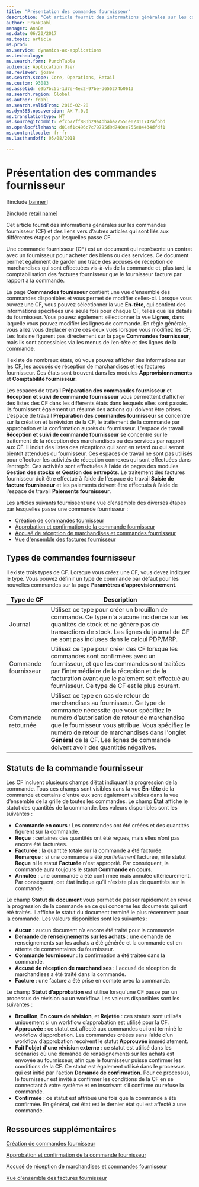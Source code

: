 ```yaml
---
title: "Présentation des commandes fournisseur"
description: "Cet article fournit des informations générales sur les commandes fournisseur (CF) et des liens vers d’autres articles qui sont liés aux différentes étapes par lesquelles passe CF."
author: FrankDahl
manager: AnnBe
ms.date: 06/20/2017
ms.topic: article
ms.prod: 
ms.service: dynamics-ax-applications
ms.technology: 
ms.search.form: PurchTable
audience: Application User
ms.reviewer: josaw
ms.search.scope: Core, Operations, Retail
ms.custom: 93083
ms.assetid: e9b7bc5b-1d7e-4ec2-97be-d655274b0613
ms.search.region: Global
ms.author: fdahl
ms.search.validFrom: 2016-02-28
ms.dyn365.ops.version: AX 7.0.0
ms.translationtype: HT
ms.sourcegitcommit: efcb77ff883b29a4bbaba27551e02311742afbbd
ms.openlocfilehash: d01ef1c496c7c79795d9d740ee755e84434dfdf1
ms.contentlocale: fr-fr
ms.lasthandoff: 05/08/2018

---
```


# <a name="purchase-order-overview"></a>Présentation des commandes fournisseur

[!include [banner](../includes/banner.md)]

[!include [retail name](../includes/retail-name.md)]

Cet article fournit des informations générales sur les commandes fournisseur (CF) et des liens vers d’autres articles qui sont liés aux différentes étapes par lesquelles passe CF.

Une commande fournisseur (CF) est un document qui représente un contrat avec un fournisseur pour acheter des biens ou des services. Ce document permet également de garder une trace des accusés de réception de marchandises qui sont effectuées vis-à-vis de la commande et, plus tard, la comptabilisation des factures fournisseur que le fournisseur facture par rapport à la commande.  

La page **Commandes founisseur** contient une vue d’ensemble des commandes disponibles et vous permet de modifier celles-ci. Lorsque vous ouvrez une CF, vous pouvez sélectionner la vue **En-tête**, qui contient des informations spécifiées une seule fois pour chaque CF, telles que les détails du fournisseur. Vous pouvez également sélectionner la vue **Lignes**, dans laquelle vous pouvez modifier les lignes de commande. En règle générale, vous allez vous déplacer entre ces deux vues lorsque vous modifiez les CF. Les frais ne figurent pas directement sur la page **Commandes fournisseur**, mais ils sont accessibles via les menus de l’en-tête et des lignes de la commande.  

Il existe de nombreux états, où vous pouvez afficher des informations sur les CF, les accusés de réception de marchandises et les factures fournisseur. Ces états sont trouvent dans les modules **Approvisionnements** et **Comptabilité fournisseur**.  

Les espaces de travail **Préparation des commandes fournisseur** et **Réception et suivi de commande fournisseur** vous permettent d’afficher des listes des CF dans les différents états dans lesquels elles sont passés. Ils fournissent également un résumé des actions qui doivent être prises. L'espace de travail **Préparation des commandes fournisseur** se concentre sur la création et la révision de la CF, le traitement de la commande par approbation et la confirmation auprès du fournisseur. L'espace de travail **Réception et suivi de commande fournisseur** se concentre sur le traitement de la réception des marchandises ou des services par rapport aux CF. Il inclut des listes des réceptions qui sont en retard ou qui seront bientôt attendues du fournisseur. Ces espaces de travail ne sont pas utilisés pour effectuer les activités de réception connexes qui sont effectuées dans l’entrepôt. Ces activités sont effectuées à l’aide de pages des modules **Gestion des stocks** et **Gestion des entrepôts**. Le traitement des factures fournisseur doit être effectué à l’aide de l'espace de travail **Saisie de facture fournisseur** et les paiements doivent être effectués à l’aide de l'espace de travail **Paiements fournisseur**.  

Les articles suivants fournissent une vue d’ensemble des diverses étapes par lesquelles passe une commande fournisseur :

-   [Création de commandes fournisseur](purchase-order-creation.md)
-   [Approbation et confirmation de la commande fournisseur](purchase-order-approval-confirmation.md)
-   [Accusé de réception de marchandises et commandes fournisseur](product-receipt-against-purchase-orders.md)
-   [Vue d'ensemble des factures fournisseur](../../financials/accounts-payable/vendor-invoices-overview.md)

## <a name="types-of-purchase-orders"></a>Types de commandes fournisseur
Il existe trois types de CF. Lorsque vous créez une CF, vous devez indiquer le type. Vous pouvez définir un type de commande par défaut pour les nouvelles commandes sur la page **Paramètres d’approvisionnement**.

| Type de CF        | Description                                                                                                                                                                                                                                                                           |
|----------------|---------------------------------------------------------------------------------------------------------------------------------------------------------------------------------------------------------------------------------------------------------------------------------------|
| Journal        | Utilisez ce type pour créer un brouillon de commande. Ce type n'a aucune incidence sur les quantités de stock et ne génère pas de transactions de stock. Les lignes du journal de CF ne sont pas incluses dans le calcul PDP/MRP.                                                                                                       |
| Commande fournisseur | Utilisez ce type pour créer des CF lorsque les commandes sont confirmées avec un fournisseur, et que les commandes sont traitées par l’intermédiaire de la réception et de la facturation avant que le paiement soit effectué au fournisseur. Ce type de CF est le plus courant.                                                                          |
| Commande retournée | Utilisez ce type en cas de retour de marchandises au fournisseur. Ce type de commande nécessite que vous spécifiez le numéro d’autorisation de retour de marchandise que le fournisseur vous attribue. Vous spécifiez le numéro de retour de marchandises dans l'onglet **Général** de la CF. Les lignes de commande doivent avoir des quantités négatives. |

## <a name="purchase-order-statuses"></a>Statuts de la commande fournisseur
Les CF incluent plusieurs champs d’état indiquant la progression de la commande. Tous ces champs sont visibles dans la vue **En-tête** de la commande et certains d'entre eux sont également visibles dans la vue d’ensemble de la grille de toutes les commandes. Le champ **État** affiche le statut des quantités de la commande. Les valeurs disponibles sont les suivantes :

-   **Commande en cours** : Les commandes ont été créées et des quantités figurent sur la commande.
-   **Reçue** : certaines des quantités ont été reçues, mais elles n’ont pas encore été facturées.
-   **Facturée** : la quantité totale sur la commande a été facturée. **Remarque :** si une commande a été *partiellement* facturée, ni le statut **Reçue** ni le statut **Facturée** n'est approprié. Par conséquent, la commande aura toujours le statut **Commande en cours**.
-   **Annulée** : une commande a été confirmée mais annulée ultérieurement. Par conséquent, cet état indique qu’il n'existe plus de quantités sur la commande.

Le champ **Statut du document** vous permet de passer rapidement en revue la progression de la commande en ce qui concerne les documents qui ont été traités. Il affiche le statut du document terminé le plus récemment pour la commande. Les valeurs disponibles sont les suivantes :

-   **Aucun** : aucun document n’a encore été traité pour la commande.
-   **Demande de renseignements sur les achats** : une demande de renseignements sur les achats a été générée et la commande est en attente de commentaires du fournisseur.
-   **Commande fournisseur** : la confirmation a été traitée dans la commande.
-   **Accusé de réception de marchandises** : l'accusé de réception de marchandises a été traité dans la commande.
-   **Facture** : une facture a été prise en compte avec la commande.

Le champ **Statut d’approbation** est utilisé lorsqu'une CF passe par un processus de révision ou un workflow. Les valeurs disponibles sont les suivantes :

-   **Brouillon**, **En cours de révision**, et **Rejetée** : ces statuts sont utilisés uniquement si un workflow d’approbation est utilisé pour la CF.
-   **Approuvée** : ce statut est affecté aux commandes qui ont terminé le workflow d’approbation. Les commandes créées sans l’aide d’un workflow d’approbation reçoivent le statut **Approuvée** immédiatement.
-   **Fait l'objet d'une révision externe** : ce statut est utilisé dans les scénarios où une demande de renseignements sur les achats est envoyée au fournisseur, afin que le fournisseur puisse confirmer les conditions de la CF. Ce statut est également utilisé dans le processus qui est initié par l'action **Demande de confirmation**. Pour ce processus, le fournisseur est invité à confirmer les conditions de la CF en se connectant à votre système et en inscrivant s’il confirme ou refuse la commande.
-   **Confirmée** : ce statut est attribué une fois que la commande a été confirmée. En général, cet état est le dernier état qui est affecté à une commande.


<a name="additional-resources"></a>Ressources supplémentaires
--------

[Création de commandes fournisseur](purchase-order-creation.md)

[Approbation et confirmation de la commande fournisseur](purchase-order-approval-confirmation.md)

[Accusé de réception de marchandises et commandes fournisseur](product-receipt-against-purchase-orders.md)

[Vue d'ensemble des factures fournisseur](../../financials/accounts-payable/vendor-invoices-overview.md)




